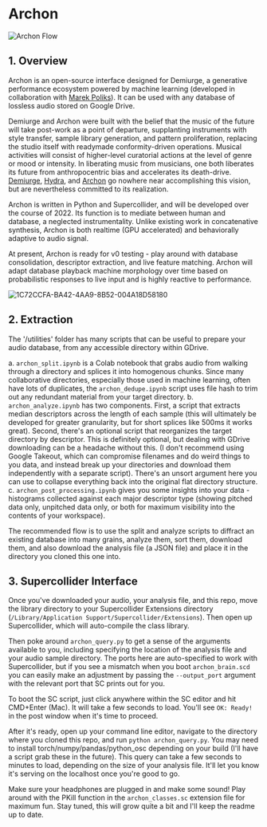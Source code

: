 # Archon 
![Archon Flow](https://user-images.githubusercontent.com/29315147/169671284-69a5be7d-8212-43d4-bfd0-f12ef9069e3a.png)

## 1. Overview
Archon is an open-source interface designed for Demiurge, a generative performance ecosystem powered by machine learning (developed in collaboration with [Marek Poliks](https://robertoalonsotrillo.com/projects/)). It can be used with any database of lossless audio stored on Google Drive.

Demiurge and Archon were built with the belief that the music of the future will take post-work as a point of departure, supplanting instruments with style transfer, sample library generation, and pattern proliferation, replacing the studio itself with readymade conformity-driven operations. Musical activities will consist of higher-level curatorial actions at the level of genre or mood or intensity. In liberating music from musicians, one both liberates its future from anthropocentric bias and accelerates its death-drive. [Demiurge](www.marekpoliks.com/demiurge), [Hydra](www.marekpoliks.com/hydra), and [Archon](www.marekpoliks.com/archon) go nowhere near accomplishing this vision, but are nevertheless committed to its realization.

Archon is written in Python and Supercollider, and will be developed over the course of 2022. Its function is to mediate between human and database, a neglected instrumentality. Unlike existing work in concatenative synthesis, Archon is both realtime (GPU accelerated) and behaviorally adaptive to audio signal. 

At present, Archon is ready for v0 testing - play around with database consolidation, descriptor extraction, and live feature matching. Archon will adapt database playback machine morphology over time based on probabilistic responses to live input and is highly reactive to performance.

![1C72CCFA-BA42-4AA9-8B52-004A18D58180](https://user-images.githubusercontent.com/29315147/169711042-dc4a23f0-89e6-4b52-8819-f86086409b9f.JPG)

## 2. Extraction
The '/utilities' folder has many scripts that can be useful to prepare your audio database, from any accessible directory within GDrive. 

a. `archon_split.ipynb` is a Colab notebook that grabs audio from walking through a directory and splices it into homogenous chunks. Since many collaborative directories, especially those used in machine learning, often have lots of duplicates, the `archon_dedupe.ipynb` script uses file hash to trim out any redundant material from your target directory.
b. `archon_analyze.ipynb` has two components. First, a script that extracts median descriptors across the length of each sample (this will ultimately be developed for greater granularity, but for short splices like 500ms it works great). Second, there's an optional script that reorganizes the target directory by descriptor. This is definitely optional, but dealing with GDrive downloading can be a headache without this. (I don't recommend using Google Takeout, which can compromise filenames and do weird things to you data, and instead break up your directories and download them independently with a separate script). There's an unsort argument here you can use to collapse everything back into the original flat directory structure.
c. `archon_post_processing.ipynb` gives you some insights into your data - histograms collected against each major descriptor type (showing pitched data only, unpitched data only, or both for maximum visibility into the contents of your workspace).

The recommended flow is to use the split and analyze scripts to diffract an existing database into many grains, analyze them, sort them, download them, and also download the analysis file (a JSON file) and place it in the directory you cloned this one into.

## 3. Supercollider Interface 
Once you've downloaded your audio, your analysis file, and this repo, move the library directory to your Supercollider Extensions directory (`/Library/Application Support/Supercollider/Extensions`). Then open up Supercollider, which will auto-compile the class library. 

Then poke around `archon_query.py` to get a sense of the arguments available to you, including specifying the location of the analysis file and your audio sample directory. The ports here are auto-specified to work with Supercollider, but if you see a mismatch when you boot `archon_brain.scd` you can easily make an adjustment by passing the `--output_port` argument with the relevant port that SC prints out for you.

To boot the SC script, just click anywhere within the SC editor and hit CMD+Enter (Mac). It will take a few seconds to load. You'll see `OK: Ready!` in the post window when it's time to proceed.

After it's ready, open up your command line editor, navigate to the directory where you cloned this repo, and run `python archon_query.py`. You may need to install torch/numpy/pandas/python_osc depending on your build (I'll have a script grab these in the future). This query can take a few seconds to minutes to load, depending on the size of your analysis file. It'll let you know it's serving on the localhost once you're good to go.

Make sure your headphones are plugged in and make some sound! Play around with the PKill function in the `archon_classes.sc` extension file for maximum fun. Stay tuned, this will grow quite a bit and I'll keep the readme up to date.
